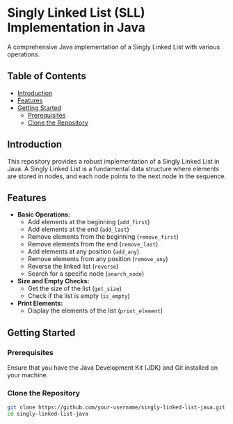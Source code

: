 # Singly Linked List (SLL) Implementation in Java

A comprehensive Java implementation of a Singly Linked List with various operations.

## Table of Contents

- [Introduction](#introduction)
- [Features](#features)
- [Getting Started](#getting-started)
  - [Prerequisites](#prerequisites)
  - [Clone the Repository](#clone-the-repository)

## Introduction

This repository provides a robust implementation of a Singly Linked List in Java. A Singly Linked List is a fundamental data structure where elements are stored in nodes, and each node points to the next node in the sequence.

## Features

- **Basic Operations:**
  - Add elements at the beginning (`add_first`)
  - Add elements at the end (`add_last`)
  - Remove elements from the beginning (`remove_first`)
  - Remove elements from the end (`remove_last`)
  - Add elements at any position (`add_any`)
  - Remove elements from any position (`remove_any`)
  - Reverse the linked list (`reverse`)
  - Search for a specific node (`search_node`)
- **Size and Empty Checks:**
  - Get the size of the list (`get_size`)
  - Check if the list is empty (`is_empty`)
- **Print Elements:**
  - Display the elements of the list (`print_element`)

## Getting Started

### Prerequisites

Ensure that you have the Java Development Kit (JDK) and Git installed on your machine.

### Clone the Repository

```bash
git clone https://github.com/your-username/singly-linked-list-java.git
cd singly-linked-list-java
